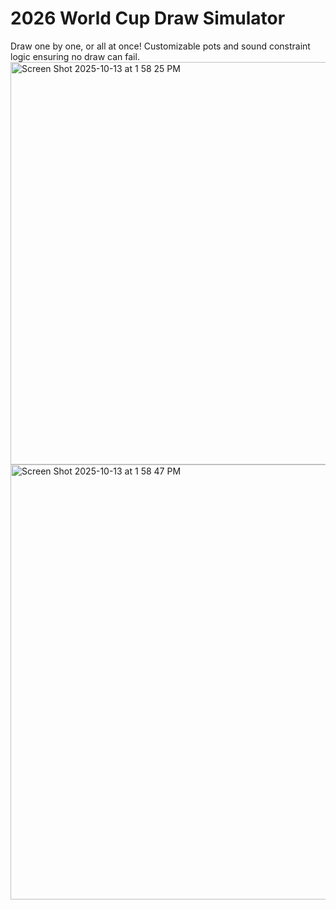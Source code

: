 # 2026 World Cup Draw Simulator
Draw one by one, or all at once! Customizable pots and sound constraint logic ensuring no draw can fail.
<img width="1440" height="644" alt="Screen Shot 2025-10-13 at 1 58 25 PM" src="https://github.com/user-attachments/assets/f7f8ee3b-5730-4d32-8148-153a2047fee8" />
<img width="1439" height="696" alt="Screen Shot 2025-10-13 at 1 58 47 PM" src="https://github.com/user-attachments/assets/05267511-00ea-4a1f-bc5f-547c221a9125" />

